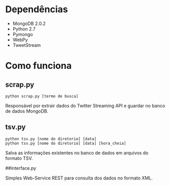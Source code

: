 # Dependências

* MongoDB 2.0.2
* Python 2.7
* Pymongo
* WebPy 
* TweetStream

# Como funciona

## scrap.py
`python scrap.py [termo de busca]`

Responsável por extrair dados do Twitter Streaming API e guardar no banco de dados MongoDB.

## tsv.py
`python tsv.py [nome do diretorio] [data]`                                                                           
`python tsv.py [nome do diretorio] [data] [hora_cheia]`

Salva as informações existentes no banco de dados em arquivos do formato TSV.

##interface.py

Simples Web-Service REST para consulta dos dados no formato XML.

